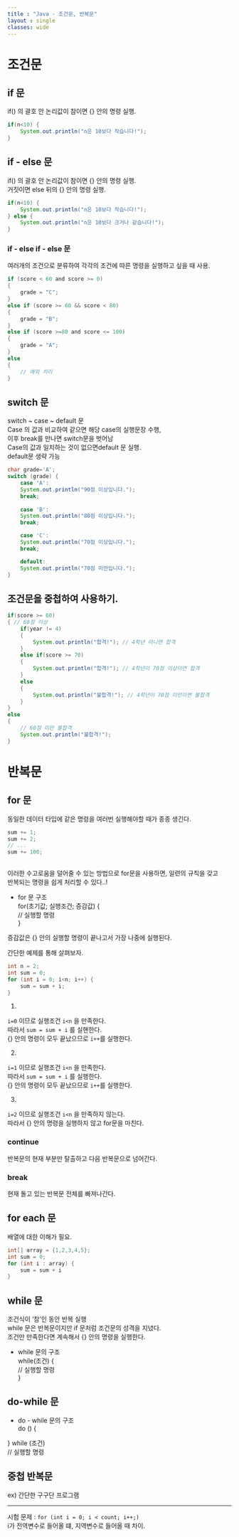 ```yaml
---
title : "Java - 조건문, 반복문"
layout : single
classes: wide
---
```


# 조건문

## if 문
if() 의 괄호 안 논리값이 참이면 {} 안의 명령 실행.  

```java
if(n<10) {
    System.out.println("n은 10보다 작습니다!");
}

```

## if - else 문
if() 의 괄호 안 논리값이 참이면 {} 안의 명령 실행.  
거짓이면 else 뒤의 {} 안의 명령 실행.  

```java
if(n<10) {
    System.out.println("n은 10보다 작습니다!");
} else {
    System.out.println("n은 10보다 크거나 같습니다!");
}
```

### if - else if - else 문
여러개의 조건으로 분류하여 각각의 조건에 따른 명령을 실행하고 싶을 때 사용.  

```java
if (score < 60 and score >= 0)
{
    grade = "C";
}
else if (score >= 60 && score < 80)
{
    grade = "B";
}
else if (score >=80 and score <= 100)
{
    grade = "A";
}
else
{
    // 예외 처리
}
```

## switch 문  
switch ~ case ~ default 문  
Case 의 값과 비교하여 같으면 해당 case의 실행문장 수행,  
이후 break를 만나면 switch문을 벗어남  
Case의 값과 일치하는 것이 없으면default 문 실행.  
default문 생략 가능  

```java
char grade='A';
switch (grade) {
    case 'A':
    System.out.println("90점 이상입니다.");
    break;
    
    case 'B':
    System.out.println("80점 이상입니다.");
    break;

    case 'C':
    System.out.println("70점 이상입니다.");
    break;

    default:
    System.out.println("70점 미만입니다.");
}
```

## 조건문을 중첩하여 사용하기.

```java
if(score >= 60) 
{ // 60점 이상
    if(year != 4)
    {
        System.out.println("합격!"); // 4학년 아니면 합격
    }
    else if(score >= 70) 
    {
        System.out.println("합격!"); // 4학년이 70점 이상이면 합격
    }
    else 
    {
        System.out.println("불합격!"); // 4학년이 70점 미만이면 불합격
    }
}
else 
{
    // 60점 미만 불합격 
    System.out.println("불합격!");
}
```

# 반복문

## for 문
동일한 데이터 타입에 같은 명령을 여러번 실행해야할 때가 종종 생긴다.  

```java
sum += 1;
sum += 2;
// ...
sum += 100;
 
```
  
이러한 수고로움을 덜어줄 수 있는 방법으로 for문을 사용하면, 일련의 규칙을 갖고  
반복되는 명령을 쉽게 처리할 수 있다..!  

* for 문 구조  
for(초기값; 실행조건; 증감값) {  
    // 실행할 명령  
}  
  
증감값은 {} 안의 실행할 명령이 끝나고서 가장 나중에 실행된다.  
  
간단한 예제를 통해 살펴보자.  

```java
int n = 2;
int sum = 0;
for (int i = 0; i<n; i++) {
    sum = sum + i;
}

```
1.  
`i=0` 이므로 실행조건 `i<n` 을 만족한다.  
따라서 `sum = sum + i` 를 실핸한다.  
{} 안의 명령이 모두 끝났으므로 `i++`를 실행한다.  
  
2.  
`i=1` 이므로 실행조건 `i<n` 을 만족한다.  
따라서 `sum = sum + i` 를 실행한다.  
{} 안의 명령이 모두 끝났으므로 `i++`를 실행한다.  
  
3.  
`i=2` 이므로 실행조건 `i<n` 을 만족하지 않는다.  
따라서 {} 안의 명령을 실행하지 않고 for문을 마친다.  


### continue  
반복문의 현재 부분만 탈출하고 다음 반복문으로 넘어간다.  
  
### break  
현재 돌고 있는 반복문 전체를 빠져나간다.  
  
## for each 문  
배열에 대한 이해가 필요.  

```java
int[] array = {1,2,3,4,5};
int sum = 0;
for (int i : array) {
    sum = sum + i
}

```
  
## while 문  
조건식이 ‘참’인 동안 반복 실행  
while 문은 반복문이지만 if 문처럼 조건문의 성격을 지녔다.  
조건만 만족한다면 계속해서 {} 안의 명령을 실행한다.  
  
* while 문의 구조  
while(조건) {  
    // 실행할 명령  
}  
  
## do-while 문  
  
* do - while 문의 구조  
do () {  
  
} while (조건)  
    // 실행할 명령  
## 중첩 반복문  
ex) 간단한 구구단 프로그램  



---
시험 문제 :
`for (int i = 0; i < count; i++;)`  
i가 전역변수로 들어올 떄, 지역변수로 들어올 때 차이.  
